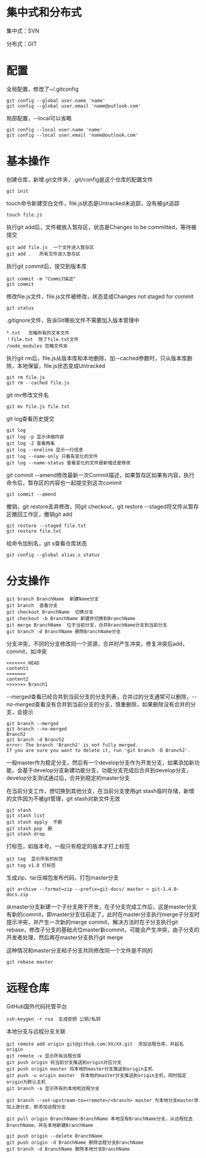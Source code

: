 # 集中式和分布式

集中式：SVN

分布式：GIT

# 配置

全局配置，修改了~/.gitconfig

```shell
git config --global user.name 'name'
git config --global user.email 'name@outlook.com'
```

局部配置，--local可以省略

```shell
git config --local user.name 'name'
git config --local user.email 'name@outlook.com'
```

# 基本操作

创建仓库，新增.git文件夹，.git/config是这个仓库的配置文件

```shell
git init
```

touch命令新建空白文件，file.js状态是Untracked未追踪，没有被git追踪

```shell
touch file.js
```

执行git add后，文件被放入暂存区，状态是Changes to be committed，等待被提交

```shell
git add file.js  一个文件进入暂存区
git add .   所有文件进入暂存区
```

执行git commit后，提交到版本库

```shell
git commit -m "Commit描述"
git commit
```

修改file.js文件，file.js文件被修改，状态变成Changes not staged for commit

```shell
git status
```

.gitignore文件，告诉Git哪些文件不需要加入版本管理中

```
*.txt   忽略所有的文本文件
！file.txt  除了file.txt文件
/node_modules 忽略文件夹
```

执行git rm后，file.js从版本库和本地删除，加--cached参数时，只从版本库删除，本地保留，file.js状态变成Untracked

```shell
git rm file.js
git rm --cached file.js
```

git mv修改文件名

```shell
git mv file.js file.txt
```

git log查看历史提交

```shell
git log
git log -p 显示详细内容
git log -2 查看两条
git log --oneline 显示一行信息
git log --name-only 只看有变化的文件
git log --name-status 查看变化的文件是新增还是修改
```

git commit --amend修改最新一次Commit描述，如果暂存区如果有内容，执行命令后，暂存区的内容也一起提交到这次commit

```shell
git commit --amend 
```

撤销，git restore丢弃修改，同git checkout，git restore --staged将文件从暂存区撤回工作区，撤销git add

```shell
git restore --staged file.txt
git restore file.txt
```

给命令加别名，git s查看仓库状态

```shell
git config --global alias.s status
```

# 分支操作

```shell
git branch BranchName  新建Name分支
git branch  查看分支
git checkout BranchName  切换分支
git checkout -b BranchName 新建并切换到BranchName
git merge BranchName  位于当前分支，合并BranchName分支到当前分支
git branch -d BranchName 删除BranchName分支
```

分支冲突，不同的分支修改同一个资源，合并时产生冲突，修复冲突后add，commit，如冲突

```
<<<<<<< HEAD
content1
=======
content2
>>>>>>> Branch1
```

--merged查看已经合并到当前分支的分支列表，合并过的分支通常可以删除，--no-merged查看没有合并到当前分支的分支，慎重删除，如果删除没有合并的分支，会提示

```shell
git branch --merged
git branch --no-merged
Branch2
git branch -d Branch2
error: The branch 'Branch2' is not fully merged.
If you are sure you want to delete it, run 'git branch -D Branch2'.
```

一般master作为稳定分支，然后有一个develop分支作为开发分支，如果添加新功能，会基于develop分支新建功能分支，功能分支完成后合并到develop分支，develop分支测试通过后，合并到稳定的master分支

在当前分支工作，想切换到其他分支，在当前分支使用git stash临时存储，新增的文件因为不被git管理，git stash对新文件无效

```shell
git stash
git stash list
git stash apply  不删
git stash pop  删
git stash drop
```

打标签，如版本号，一般只有稳定的版本才打上标签

```shell
git tag  显示所有的标签
git tag v1.0 打标签
```

生成zip、tar压缩包发布代码，打包master分支

```shell
git archive --format=zip --prefix=git-docs/ master > git-1.4.0-docs.zip
```

从master分支新建一个子分支用于开发，在子分支完成工作后，这是master分支有新的commit，即master分支往前走了，此时在master分支执行merge子分支时提示冲突，并产生一次新的merge commit，解决方法时在子分支执行git rebase，修改子分支的基础点位master新commit，可能会产生冲突，由子分支的开发者处理，然后再在master分支执行git merge

这种情况和master分支和子分支共同修改同一个文件是不同的

```shell
git rebase master
```

# 远程仓库

GitHub国外代码托管平台

```shell
ssh-keygen -r rsa  生成密钥 公钥/私钥
```

本地分支与远程分支关联

```shell
git remote add origin git@github.com:XX/XX.git  添加远程仓库，并起名origin
git remote -v 显示所有远程仓库
git push origin 将当前分支推送到origin对应分支
git push origin master 将本地的master分支推送到origin主机
git push -u origin master  将本地的master分支推送到origin主机，同时指定origin为默认主机
git branch -a 显示所有的本地和远程分支

git branch --set-upstream-to=<remote>/<branch> master 为本地分支master添加上游分支，即添加远程分支

git pull origin BranchName:BranchName 本地没有BranchName分支，从远程拉去BranchName，并在本地新建BranchName

git push origin --delete BranchName
git push origin -d BranchName 删除远程分支BranchName
git branch -d BranchName 删除本地分支BranchName
```

